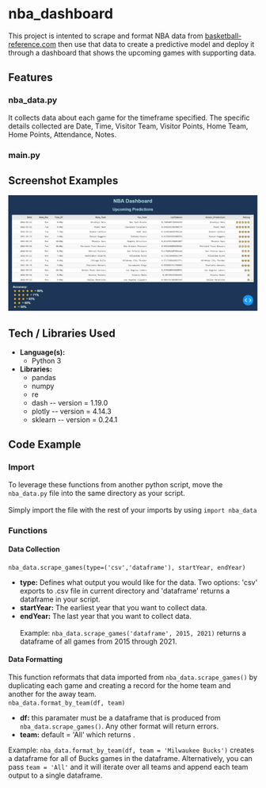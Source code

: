 # nba_dashboard

This project is intented to scrape and format NBA data from [basketball-reference.com](https://www.basketball-reference.com/leagues/NBA_2021_games-january.html) then use that data to create a predictive model and deploy it through a dashboard that shows the upcoming games with supporting data.

## Features
### nba_data.py
It collects data about each game for the timeframe specified. The specific details collected are Date, Time, Visitor Team, Visitor Points, Home Team, Home Points, Attendance, Notes.

### main.py


## Screenshot Examples
![Dashboard Screenshot](Example/Dashboard.JPG)

## Tech / Libraries Used
* **Language(s):**
    * Python 3
* **Libraries:**
    * pandas
    * numpy
    * re
    * dash -- version = 1.19.0
    * plotly -- version = 4.14.3
    * sklearn -- version = 0.24.1

## Code Example

### Import
To leverage these functions from another python script, move the ```nba_data.py``` file into the same directory as your script.\
\
Simply import the file with the rest of your imports by using ```import nba_data```

### Functions

#### Data Collection
```nba_data.scrape_games(type=('csv','dataframe'), startYear, endYear)```
* **type:** Defines what output you would like for the data. Two options: 'csv' exports to .csv file in current directory and 'dataframe' returns a dataframe in your script.
* **startYear:** The earliest year that you want to collect data.
* **endYear:** The last year that you want to collect data.\
\
Example: ```nba_data.scrape_games('dataframe', 2015, 2021)``` returns a dataframe of all games from 2015 through 2021.

#### Data Formatting
This function reformats that data imported from ```nba_data.scrape_games()``` by duplicating each game and creating a record for the home team and another for the away team.\
```nba_data.format_by_team(df, team)```
* **df:** this paramater must be a dataframe that is produced from ```nba_data.scrape_games()```. Any other format will return errors.
* **team:** default = 'All' which returns .

Example: ```nba_data.format_by_team(df, team = 'Milwaukee Bucks')``` creates a dataframe for all of Bucks games in the dataframe. Alternatively, you can pass ```team = 'All'``` and it will iterate over all teams and append each team output to a single dataframe.

